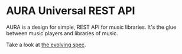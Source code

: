 AURA Universal REST API
=======================

AURA is a design for simple, REST API for music libraries. It's the glue between music players and libraries of music.

Take a look at [the evolving spec](http://auraspec.readthedocs.org/).
